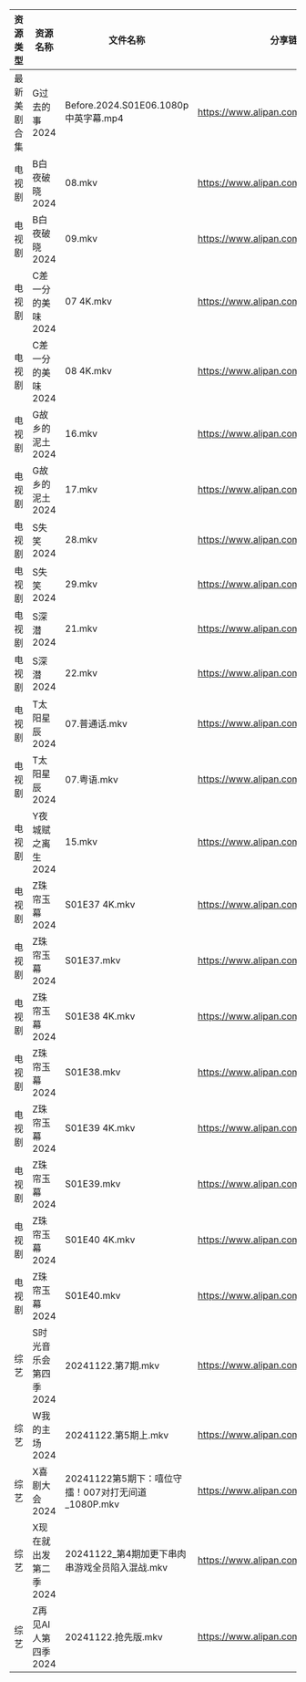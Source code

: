 | 资源类型   | 资源名称          | 文件名称                                 | 分享链接                                 | 更新时间                |
| ------ | ------------- | ------------------------------------ | ------------------------------------ | ------------------- |
| 最新美剧合集 | G过去的事2024     | Before.2024.S01E06.1080p中英字幕.mp4     | https://www.alipan.com/s/bz2KqfLQeN3 | 2024-11-22 12:05:39 |
| 电视剧    | B白夜破晓2024     | 08.mkv                               | https://www.alipan.com/s/1CH4Gu47Hq3 | 2024-11-22 14:05:09 |
| 电视剧    | B白夜破晓2024     | 09.mkv                               | https://www.alipan.com/s/1CH4Gu47Hq3 | 2024-11-22 14:05:08 |
| 电视剧    | C差一分的美味2024   | 07 4K.mkv                            | https://www.alipan.com/s/Giz84ZSJTNi | 2024-11-22 14:05:18 |
| 电视剧    | C差一分的美味2024   | 08 4K.mkv                            | https://www.alipan.com/s/Giz84ZSJTNi | 2024-11-22 14:05:18 |
| 电视剧    | G故乡的泥土2024    | 16.mkv                               | https://www.alipan.com/s/hbukkKUDCNQ | 2024-11-22 12:05:33 |
| 电视剧    | G故乡的泥土2024    | 17.mkv                               | https://www.alipan.com/s/hbukkKUDCNQ | 2024-11-22 12:05:33 |
| 电视剧    | S失笑2024       | 28.mkv                               | https://www.alipan.com/s/n8BpKswATcQ | 2024-11-22 19:06:45 |
| 电视剧    | S失笑2024       | 29.mkv                               | https://www.alipan.com/s/n8BpKswATcQ | 2024-11-22 19:06:45 |
| 电视剧    | S深潜2024       | 21.mkv                               | https://www.alipan.com/s/mKzzNt5BcAW | 2024-11-22 18:06:40 |
| 电视剧    | S深潜2024       | 22.mkv                               | https://www.alipan.com/s/mKzzNt5BcAW | 2024-11-22 18:06:40 |
| 电视剧    | T太阳星辰2024     | 07.普通话.mkv                           | https://www.alipan.com/s/gC7EWXkium6 | 2024-11-22 19:07:01 |
| 电视剧    | T太阳星辰2024     | 07.粤语.mkv                            | https://www.alipan.com/s/gC7EWXkium6 | 2024-11-22 19:07:01 |
| 电视剧    | Y夜城赋之离生2024   | 15.mkv                               | https://www.alipan.com/s/HRrmF6pzTLL | 2024-11-22 19:07:12 |
| 电视剧    | Z珠帘玉幕2024     | S01E37 4K.mkv                        | https://www.alipan.com/s/9Taskj8gkML | 2024-11-22 18:07:17 |
| 电视剧    | Z珠帘玉幕2024     | S01E37.mkv                           | https://www.alipan.com/s/9Taskj8gkML | 2024-11-22 14:07:08 |
| 电视剧    | Z珠帘玉幕2024     | S01E38 4K.mkv                        | https://www.alipan.com/s/9Taskj8gkML | 2024-11-22 18:07:16 |
| 电视剧    | Z珠帘玉幕2024     | S01E38.mkv                           | https://www.alipan.com/s/9Taskj8gkML | 2024-11-22 16:07:11 |
| 电视剧    | Z珠帘玉幕2024     | S01E39 4K.mkv                        | https://www.alipan.com/s/9Taskj8gkML | 2024-11-22 18:07:16 |
| 电视剧    | Z珠帘玉幕2024     | S01E39.mkv                           | https://www.alipan.com/s/9Taskj8gkML | 2024-11-22 14:07:08 |
| 电视剧    | Z珠帘玉幕2024     | S01E40 4K.mkv                        | https://www.alipan.com/s/9Taskj8gkML | 2024-11-22 18:07:16 |
| 电视剧    | Z珠帘玉幕2024     | S01E40.mkv                           | https://www.alipan.com/s/9Taskj8gkML | 2024-11-22 14:07:08 |
| 综艺     | S时光音乐会第四季2024 | 20241122.第7期.mkv                     | https://www.alipan.com/s/JiNiXNR4dny | 2024-11-22 16:08:44 |
| 综艺     | W我的主场2024     | 20241122.第5期上.mkv                    | https://www.alipan.com/s/KLxaNppeykr | 2024-11-22 16:09:15 |
| 综艺     | X喜剧大会2024     | 20241122第5期下：嘻位守擂！007对打无间道_1080P.mkv | https://www.alipan.com/s/csZtJtZJbGQ | 2024-11-22 16:09:24 |
| 综艺     | X现在就出发第二季2024 | 20241122_第4期加更下串肉串游戏全员陷入混战.mkv       | https://www.alipan.com/s/4HF3vjVkffP | 2024-11-22 16:09:30 |
| 综艺     | Z再见AI人第四季2024 | 20241122.抢先版.mkv                     | https://www.alipan.com/s/x547zMqipVp | 2024-11-22 16:09:42 |
